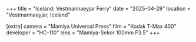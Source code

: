 +++
title =  "Iceland: Vestmannaeyjar Ferry"
date =  "2025-04-29"
location = "Vestmannaeyjar, Iceland"

[extra]
camera =  "Mamiya Universal Press"
film =  "Kodak T-Max 400"
developer =  "HC-110"
lens = "Mamiya-Sekor 100mm F3.5"
+++
